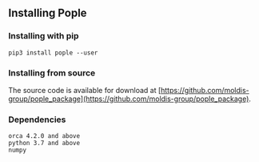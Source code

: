 
## Installing Pople

### Installing with pip
```
pip3 install pople --user
```

### Installing from source

The source code is available for download at [https://github.com/moldis-group/pople_package](https://github.com/moldis-group/pople_package).

### Dependencies
```
orca 4.2.0 and above
python 3.7 and above
numpy
```
